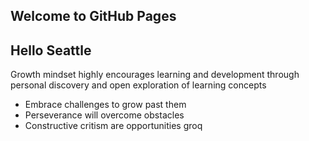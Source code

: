 ## Welcome to GitHub Pages

## Hello Seattle

Growth mindset highly encourages learning and development through personal discovery and open exploration of learning concepts 

- Embrace challenges to grow past them
- Perseverance will overcome obstacles
- Constructive critism are opportunities groq
